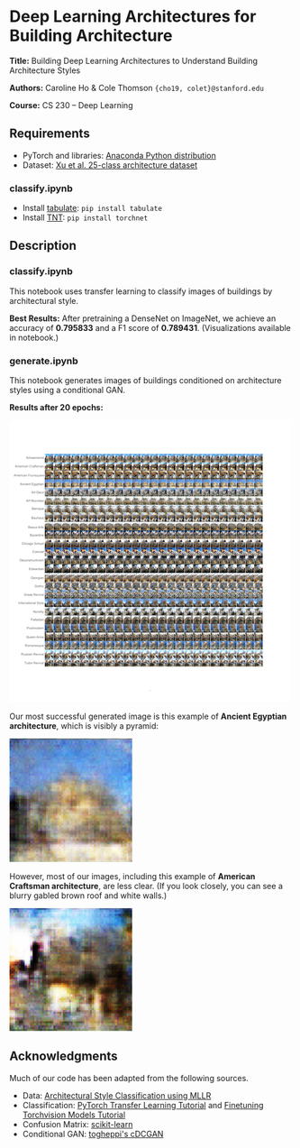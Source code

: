 # Deep Learning Architectures for Building Architecture

**Title:** Building Deep Learning Architectures to Understand Building Architecture Styles

**Authors:** Caroline Ho & Cole Thomson `{cho19, colet}@stanford.edu`

**Course:** CS 230 – Deep Learning

## Requirements

- PyTorch and libraries: [Anaconda Python distribution](https://www.anaconda.com)
- Dataset: [Xu et al. 25-class architecture dataset](https://drive.google.com/file/d/0Bwo0SFiZwl3JVGRlWGZUaW5va00/edit)

### classify.ipynb

- Install [tabulate](https://pypi.org/project/tabulate/): `pip install tabulate`
- Install [TNT](https://github.com/pytorch/tnt): `pip install torchnet`

## Description

### classify.ipynb

This notebook uses transfer learning to classify images of buildings by architectural style.

**Best Results:** After pretraining a DenseNet on ImageNet, we achieve an accuracy of **0.795833** and a F1 score of **0.789431**. (Visualizations available in notebook.)

### generate.ipynb

This notebook generates images of buildings conditioned on architecture styles using a conditional GAN.

**Results after 20 epochs:**

![cDCGAN results](images/cDCGAN_epoch_20.png)

Our most successful generated image is this example of **Ancient Egyptian architecture**, which is visibly a pyramid:

![Generated Egyptian Pyramid](images/cDCGAN_ancient_egyptian.png)

However, most of our images, including this example of **American Craftsman architecture**, are less clear. (If you look closely, you can see a blurry gabled brown roof and white walls.)

![Generated American Craftsman](images/cDCGAN_american_craftsman.png)


## Acknowledgments

Much of our code has been adapted from the following sources.

- Data: [Architectural Style Classification using MLLR](https://sites.google.com/site/zhexuutssjtu/projects/arch)
- Classification: [PyTorch Transfer Learning Tutorial](https://pytorch.org/tutorials/beginner/transfer_learning_tutorial.html) and [Finetuning Torchvision Models Tutorial](https://pytorch.org/tutorials/beginner/finetuning_torchvision_models_tutorial.html)
- Confusion Matrix: [scikit-learn](https://scikit-learn.org/stable/auto_examples/model_selection/plot_confusion_matrix.html)
- Conditional GAN: [togheppi's cDCGAN](https://github.com/togheppi/cDCGAN)
